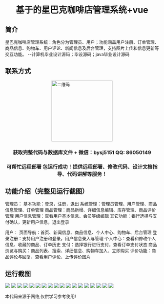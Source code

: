 <p><h1 align="center">基于的星巴克咖啡店管理系统+vue</h1></p>

## 简介
星巴克咖啡店管理系统：角色分为管理员、用户；功能涵盖用户注册、订单管理、商品信息、购物车、用户评论、新闻信息及后台管理，支持图片上传和信息更新等交互功能。    --计算机毕业设计源码；毕设源码；java毕业设计源码


## 联系方式
<img src="https://bs-1329754181.cos.ap-shanghai.myqcloud.com/wx.jpg" alt="二维码" style="display: block; margin: 0 auto;" width="200px">
<p><h3 align="center">获取完整代码与数据库文件 + 微信：bysj5151 QQ: 86050149</h3></p>
<p><h3 align="center">可帮忙远程部署 包运行成功！提供远程部署、修改代码、设计文档指导、代码讲解等服务！</h3></p>

## 功能介绍（完整见运行截图）
管理员： 基本功能：登录，注册，退出 系统管理：管理员管理、用户管理、商品信息管理、订单管理 商品管理：商品新增、详细信息编辑、库存管理、商品评价管理 用户信息管理：查看用户基本信息、会员等级编辑 其它功能：银行选择与支付确认，更新用户信息，退出登录

用户： 页面导航：首页、新闻信息、商品信息、个人中心、购物车、后台管理 登录注册：支持用户注册和登录，用户信息录入与管理 个人中心：查看和修改个人信息、收藏的商品、订单历史 支付：选择银行进行支付，查看订单支付状态 商品浏览与购买：商品列表、搜索、详细信息、购物车加入、立即购买 评价功能：商品评论与回复、查看用户评论、上传评价图片


## 运行截图
![](https://bs-1329754181.cos.ap-shanghai.myqcloud.com/ssm/StarbucksCoffeeShopManagementSystem/img/001.jpg)
![](https://bs-1329754181.cos.ap-shanghai.myqcloud.com/ssm/StarbucksCoffeeShopManagementSystem/img/002.jpg)
![](https://bs-1329754181.cos.ap-shanghai.myqcloud.com/ssm/StarbucksCoffeeShopManagementSystem/img/003.jpg)
![](https://bs-1329754181.cos.ap-shanghai.myqcloud.com/ssm/StarbucksCoffeeShopManagementSystem/img/004.jpg)
![](https://bs-1329754181.cos.ap-shanghai.myqcloud.com/ssm/StarbucksCoffeeShopManagementSystem/img/005.jpg)
![](https://bs-1329754181.cos.ap-shanghai.myqcloud.com/ssm/StarbucksCoffeeShopManagementSystem/img/006.jpg)
![](https://bs-1329754181.cos.ap-shanghai.myqcloud.com/ssm/StarbucksCoffeeShopManagementSystem/img/007.jpg)
![](https://bs-1329754181.cos.ap-shanghai.myqcloud.com/ssm/StarbucksCoffeeShopManagementSystem/img/008.jpg)
![](https://bs-1329754181.cos.ap-shanghai.myqcloud.com/ssm/StarbucksCoffeeShopManagementSystem/img/009.jpg)
![](https://bs-1329754181.cos.ap-shanghai.myqcloud.com/ssm/StarbucksCoffeeShopManagementSystem/img/010.jpg)
![](https://bs-1329754181.cos.ap-shanghai.myqcloud.com/ssm/StarbucksCoffeeShopManagementSystem/img/011.jpg)
![](https://bs-1329754181.cos.ap-shanghai.myqcloud.com/ssm/StarbucksCoffeeShopManagementSystem/img/012.jpg)
![](https://bs-1329754181.cos.ap-shanghai.myqcloud.com/ssm/StarbucksCoffeeShopManagementSystem/img/013.jpg)
![](https://bs-1329754181.cos.ap-shanghai.myqcloud.com/ssm/StarbucksCoffeeShopManagementSystem/img/014.jpg)
![](https://bs-1329754181.cos.ap-shanghai.myqcloud.com/ssm/StarbucksCoffeeShopManagementSystem/img/015.jpg)
![](https://bs-1329754181.cos.ap-shanghai.myqcloud.com/ssm/StarbucksCoffeeShopManagementSystem/img/016.jpg)
![](https://bs-1329754181.cos.ap-shanghai.myqcloud.com/ssm/StarbucksCoffeeShopManagementSystem/img/017.jpg)
![](https://bs-1329754181.cos.ap-shanghai.myqcloud.com/ssm/StarbucksCoffeeShopManagementSystem/img/018.jpg)

<p>本代码来源于网络,仅供学习参考使用!</p>
